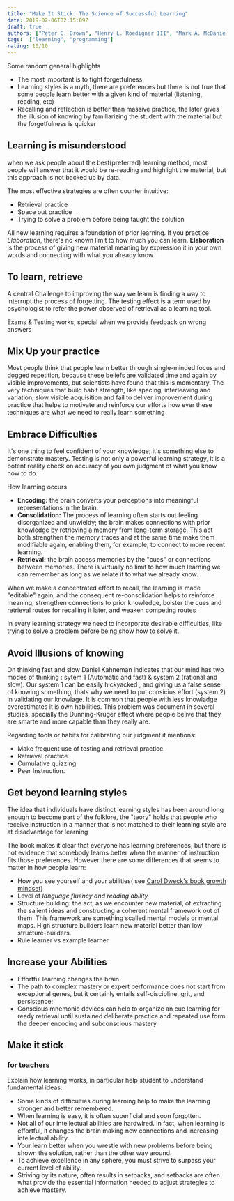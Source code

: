 ```yaml
---
title: "Make It Stick: The Science of Successful Learning"
date: 2019-02-06T02:15:09Z
draft: true
authors: ["Peter C. Brown", "Henry L. Roedigner III", "Mark A. McDaniel"]
tags:  ["learning", "programming"]
rating: 10/10
---
```



Some random general  highlights
 
  * The most important is to fight forgetfulness.
  * Learning styles is a myth, there are preferences but there is not true that some people learn better with 
    a given kind of material (listening, reading, etc)
  * Recalling and reflection is better than massive practice, the later gives the illusion of knowing by 
    familiarizing the student with the material but the forgetfulness  is quicker



## Learning is misunderstood
when we ask people about the best(preferred) learning method, most people will answer that it would be 
re-reading and highlight  the material, but this  approach is not backed up by data. 

The most effective strategies are often counter intuitive:

  * Retrieval practice 
  * Space out practice
  * Trying to solve a problem before being taught the solution

All new learning requires a foundation of prior learning. If you practice *Elaboration*, there's no known limit
to how much you can learn. **Elaboration** is the process of giving new material meaning by expression it in 
your own words and connecting with what you already know.

## To learn, retrieve
A central Challenge to improving the way we learn is finding a way to interrupt the process of forgetting. 
The testing effect is a term used by psychologist to refer the power observed of retrieval as a learning tool. 


Exams & Testing works, special when we provide feedback on wrong answers

## Mix Up your practice
Most people  think that people learn better through single-minded focus and dogged repetition, because these 
beliefs are validated time and again by visible improvements, but scientists have found that this is momentary.
The very techniques that build habit strength, like spacing, interleaving and variation, slow visible 
acquisition and fail to deliver improvement during practice that helps to motivate and reinforce our efforts 
how ever these techniques are what we need to really learn something 

## Embrace Difficulties
It's one thing to feel confident of your knowledge; it's something else to demonstrate mastery. Testing is not only a powerful learning strategy, it is a potent reality check on accuracy of you own judgment of what you know how to do. 

How learning occurs
 * **Encoding:** the brain  converts your  perceptions into meaningful representations in the brain.
 * **Consolidation:** The process of learning often starts out feeling disorganized and unwieldy; the brain 
     makes connections with prior knowledge by retrieving  a memory from long-term storage. This act both 
     strengthen the memory traces and at the same time make them modifiable again, enabling them, for example, 
     to connect to more recent learning.
  * **Retrieval:** the brain access memories by the "cues" or connections between memories. There is virtually 
     no limit to how much learning we can remember as long as we relate it to what we already know.

When we  make a concentrated effort to recall, the learning is made "editable" again,  and the consequent 
re-consolidation helps to reinforce meaning, strengthen connections to prior knowledge, bolster the cues and 
retrieval routes for recalling it later, and weaken competing routes

In every learning strategy we need to incorporate desirable difficulties, like trying to solve a problem before being show how to solve it.

## Avoid Illusions of knowing
On thinking fast and slow Daniel Kahneman indicates that  our mind has two modes of thinking : sytem
1 (Automatic and fast) & system 2 (rational and slow). Our system 1 can be easily hickyacked , and
giving us a false sense of knowing something, thats why we need to put consicius effort (system 2)
in validating our knowlage. It is common that people with less knowladge  overestimates it is own
habilities.  This problem was document in several studies, specially the Dunning-Kruger effect where
people belive that they are smarte and more capable than they really are.

Regarding tools or habits for calibrating our judgment it mentions: 
  
  * Make frequent use of testing and retrieval practice
  * Retrieval practice
  * Cumulative quizzing
  * Peer Instruction.

## Get beyond learning styles
The idea that individuals have distinct learning styles has been around long enough to become part
of the folklore, the "teory" holds that people who receive instruction in a manner that is not
matched to their learning style are at disadvantage for learning

The book makes it clear that everyone has learning preferences, but there is not evidence that
somebody learns better when the manner of instruction fits those preferences. However there are some
differences that seems to matter in how people learn:

 * How you see yourself and your abilities( see [Carol Dweck's book growth mindset](/books/growth-mindset.md))
 * Level of _language fluency and reading ability_ 
 * Structure building: the act, as we encounter new material, of extracting the salient ideas and
   constructing a coherent mental framework out of them. This framework are something scalled
   mental models or mental maps. High structure builders learn new material better than low
   structure-builders.
 * Rule learner vs example learner  



## Increase your Abilities
   * Effortful learning changes the brain
   * The path to complex mastery or expert performance does not start from exceptional genes, but it
       certainly entails self-discipline, grit, and persistence;
   * Conscious mnemonic devices can help to organize an cue learning for ready retrieval until
       sustained deliberate practice and repeated use form the deeper encoding and subconscious
       mastery

## Make it stick

### for teachers
Explain how learning works, in particular help student to understand fundamental ideas:

  * Some kinds of difficulties during learning help to make the learning stronger and better
      remembered.
  * When learning is easy, it is often superficial and soon forgotten.
  * Not all of our intellectual abilities are hardwired. In fact, when learning is effortful, it
      changes the brain making new connections and increasing intellectual ability.
  * Your learn better when you wrestle with new problems before being shown the solution, rather
      than the other way around.
  * To achieve excellence in any sphere, you must strive to surpass your current level of ability.
  * Striving by its nature, often results in setbacks, and setbacks are often what provide the
      essential information needed to adjust strategies to achieve mastery.




